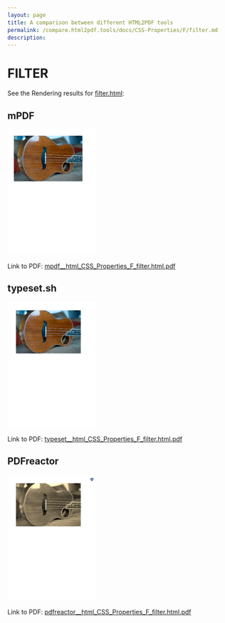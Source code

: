 ```yaml
---
layout: page
title: A comparison between different HTML2PDF tools
permalink: /compare.html2pdf.tools/docs/CSS-Properties/F/filter.md
description: 
---
```


# FILTER

See the Rendering results for [filter.html](/html/CSS%20Properties/F/filter.html):

## mPDF
![](mpdf__html_CSS_Properties_F_filter.html.png) 

Link to PDF: [mpdf__html_CSS_Properties_F_filter.html.pdf](mpdf__html_CSS_Properties_F_filter.html.pdf)

## typeset.sh
![](typeset__html_CSS_Properties_F_filter.html.png) 

Link to PDF: [typeset__html_CSS_Properties_F_filter.html.pdf](typeset__html_CSS_Properties_F_filter.html.pdf)

## PDFreactor
![](pdfreactor__html_CSS_Properties_F_filter.html.png) 

Link to PDF: [pdfreactor__html_CSS_Properties_F_filter.html.pdf](pdfreactor__html_CSS_Properties_F_filter.html.pdf)
